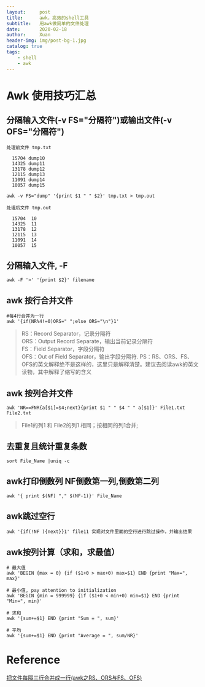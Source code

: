 ```yaml
---
layout:     post
title:      awk，高效的shell工具
subtitle:   用awk做简单的文件处理
date:       2020-02-18
author:     Xuan
header-img: img/post-bg-1.jpg
catalog: true
tags:
    - shell 
    - awk
---
```


# Awk 使用技巧汇总

## 分隔输入文件(**-v FS="分隔符"**)或输出文件(**-v OFS="分隔符"**)
```
处理前文件 tmp.txt

  15704 dump10
  14325 dump11
  13178 dump12
  12115 dump13
  11091 dump14
  10057 dump15

awk -v FS="dump" '{print $1 " " $2}' tmp.txt > tmp.out

处理后文件 tmp.out

  15704  10
  14325  11
  13178  12
  12115  13
  11091  14
  10057  15
```

## 分隔输入文件, **-F**
```
awk -F '>' '{print $2}' filename
```

## awk 按行合并文件
```
#每4行合并为一行
awk '{if(NR%4!=0)ORS=" ";else ORS="\n"}1'
```
> RS：Record Separator，记录分隔符   
ORS：Output Record Separate，输出当前记录分隔符  
FS：Field Separator，字段分隔符   
OFS：Out of Field Separator，输出字段分隔符. 
PS：RS、ORS、FS、OFS的英文解释绝不是这样的，这里只是解释清楚。建议去阅读awk的英文读物，其中解释了缩写的含义 


## awk 按列合并文件
```
awk 'NR==FNR{a[$1]=$4;next}{print $1 " " $4 " " a[$1]}' File1.txt File2.txt 
```
>File1的列1 和 File2的列1 相同；按相同的列1合并;

##  去重复且统计重复条数
```
sort File_Name |uniq -c 
```

## awk打印倒数列 NF倒数第一列,倒数第二列
```
awk '{ print $(NF) "," $(NF-1)}' File_Name
```

## awk跳过空行
```
awk '{if(!NF ){next}}1' file11 实现对文件里面的空行进行跳过操作，并输出结果
```

## awk按列计算（求和，求最值）
```
# 最大值
awk 'BEGIN {max = 0} {if ($1+0 > max+0) max=$1} END {print "Max=", max}'

# 最小值, pay attention to initialization
awk 'BEGIN {min = 999999} {if ($1+0 < min+0) min=$1} END {print "Min=", min}'

# 求和
awk '{sum+=$1} END {print "Sum = ", sum}' 

# 平均
awk '{sum+=$1} END {print "Average = ", sum/NR}'

```


# Reference
[把文件每隔三行合并成一行(awk之RS、ORS与FS、OFS)](https://www.cnblogs.com/chenjiahe/p/6164673.html)

